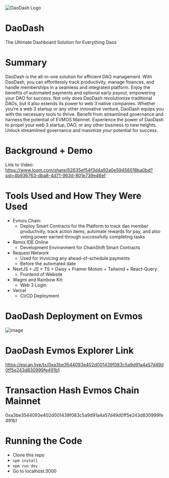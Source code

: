
![DaoDash Logo](https://github.com/TechieTeee/DaoDash/assets/100870737/0d1cb538-07c0-45f5-a093-ac5e7fb69ae7)

# DaoDash
The Ultimate Dashboard Solution for Everything Daos

# Summary
DaoDash is the all-in-one solution for efficient DAO management. With DaoDash, you can effortlessly track productivity, manage finances, and handle memberships in a seamless and integrated platform. Enjoy the benefits of automated payments and optional early payout, empowering your DAO for success. Not only does DaoDash revolutionize traditional DAOs, but it also extends its power to web 3 native companies. Whether you're a web 3 startup or any other innovative venture, DaoDash equips you with the necessary tools to thrive. Benefit from streamlined governance and harness the potential of EVMOS Mainnet. Experience the power of DaoDash to propel your web 3 startup, DAO, or any other business to new heights. Unlock streamlined governance and maximize your potential for success.


# Background + Demo
Link to Video: https://www.loom.com/share/62635ef54f3d4a92a0e59456018ba0bd?sid=4b936763-dba8-4d71-963d-801e739e46ef

# Tools Used and How They Were Used
- Evmos Chain:
  - Deploy Smart Contracts for the Platform to track dao member productivity, track action items, automate rewards for pay, and also voting power earned through successfully completing tasks
- Remix IDE Online
  - Development Environment for ChainShift Smart Contracts
- Request Network
  - Used for invoicing any ahead-of-schedule payments
  - Before the automated date
- NextJS + JS + TS + Daisy + Framer Motion + Tailwind + React-Query:
  - Frontend of Website
 - Wagmi and Rainbow Kit:
    - Web 3 Login
- Vercel
   - CI/CD Deployment


# DaoDash Deployment on Evmos
![image](https://github.com/TechieTeee/DaoDash/assets/100870737/12a33f8a-3a82-4c27-8833-8dcffe4a4009)

# DaoDash Evmos Explorer Link
https://escan.live/tx/0xa3be3544093e402d001439f083c5a9d91a4a57d49d0ff5e243d830999fe491b1

# Transaction Hash Evmos Chain Mainnet
0xa3be3544093e402d001439f083c5a9d91a4a57d49d0ff5e243d830999fe491b1

# Running the Code
- Clone this repo
- `npm install`
- `npm run dev`
- Go to localhost:3000
